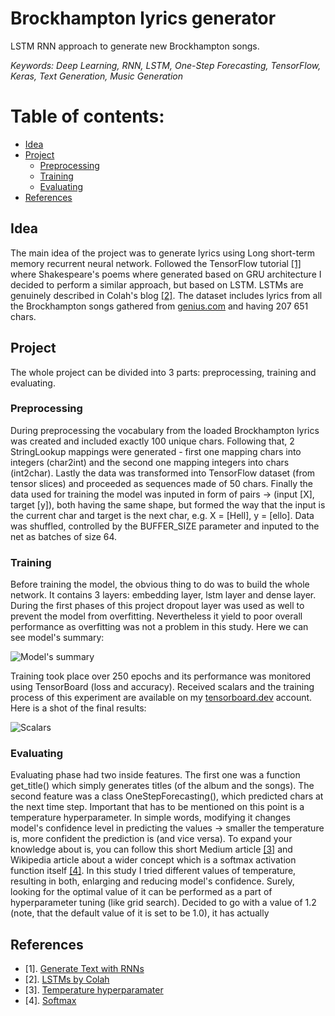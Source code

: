 # Brockhampton lyrics generator
LSTM RNN approach to generate new Brockhampton songs.

*Keywords: Deep Learning, RNN, LSTM, One-Step Forecasting, TensorFlow, Keras, Text Generation, Music Generation*

# Table of contents:
- [Idea](#Idea)
- [Project](#Project)
  - [Preprocessing](#Preprocessing)
  - [Training](#Training)
  - [Evaluating](#Evaluating)
- [References](#References)


## Idea <a name="Idea"></a>

The main idea of the project was to generate lyrics using Long short-term memory recurrent neural network. Followed the TensorFlow tutorial [[1]](https://www.tensorflow.org/text/tutorials/text_generation) where Shakespeare's poems where generated based on GRU architecture I decided to perform a similar approach, but based on LSTM. LSTMs are genuinely described in Colah's blog [[2]](https://colah.github.io/posts/2015-08-Understanding-LSTMs/).
The dataset includes lyrics from all the Brockhampton songs gathered from [genius.com](https://genius.com/) and having 207 651 chars.

## Project <a name="Project"></a>

The whole project can be divided into 3 parts: preprocessing, training and evaluating.

### Preprocessing <a name="Preprocessing"></a>

During preprocessing the vocabulary from the loaded Brockhampton lyrics was created and included exactly 100 unique chars. Following that, 2 StringLookup mappings were generated - first one mapping chars into integers (char2int) and the second one mapping integers into chars (int2char). Lastly the data was transformed into TensorFlow dataset (from tensor slices) and proceeded as sequences made of 50 chars. Finally the data used for training the model was inputed in form of pairs -> (input [X], target [y]), both having the same shape, but formed the way that the input is the current char and target is the next char, e.g. X = [Hell], y = [ello]. Data was shuffled, controlled by the BUFFER_SIZE parameter and inputed to the net as batches of size 64.

### Training

Before training the model, the obvious thing to do was to build the whole network. It contains 3 layers: embedding layer, lstm layer and dense layer. During the first phases of this project dropout layer was used as well to prevent the model from overfitting. Nevertheless it yield to poor overall performance as overfitting was not a problem in this study. Here we can see model's summary:

![Model's summary](https://i.imgur.com/o561Uxn.png)

Training took place over 250 epochs and its performance was monitored using TensorBoard (loss and accuracy). Received scalars and the training process of this experiment are available on my [tensorboard.dev](https://tensorboard.dev/experiment/IVSeKcZgTgexe66frmiVsA/#scalars) account. Here is a shot of the final results:

![Scalars](https://i.imgur.com/3W40FtG.png)

### Evaluating

Evaluating phase had two inside features. The first one was a function get_title() which simply generates titles (of the album and the songs). The second feature was a class OneStepForecasting(), which predicted chars at the next time step. Important that has to be mentioned on this point is a temperature hyperparameter. In simple words, modifying it changes model's confidence level in predicting the values -> smaller the temperature is, more confident the prediction is (and vice versa). To expand your knowledge about is, you can follow this short Medium article [[3]](https://medium.com/@majid.ghafouri/why-should-we-use-temperature-in-softmax-3709f4e0161) and Wikipedia article about a wider concept which is a softmax activation function itself [[4]](https://en.wikipedia.org/wiki/Softmax_function). In this study I tried different values of temperature, resulting in both, enlarging and reducing model's confidence. Surely, looking for the optimal value of it can be performed as a part of hyperparameter tuning (like grid search). Decided to go with a value of 1.2 (note, that the default value of it is set to be 1.0), it has actually 

## References <a name="References"></a>
- [1]. [Generate Text with RNNs](https://www.tensorflow.org/text/tutorials/text_generation)
- [2]. [LSTMs by Colah](https://colah.github.io/posts/2015-08-Understanding-LSTMs/)
- [3]. [Temperature hyperparamater](https://medium.com/@majid.ghafouri/why-should-we-use-temperature-in-softmax-3709f4e0161)
- [4]. [Softmax](https://en.wikipedia.org/wiki/Softmax_function)
